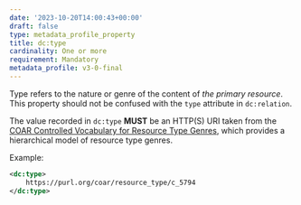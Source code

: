 ```yaml
---
date: '2023-10-20T14:00:43+00:00'
draft: false
type: metadata_profile_property
title: dc:type
cardinality: One or more
requirement: Mandatory
metadata_profile: v3-0-final
---
```


Type refers to the nature or genre of the content of *the primary resource*. This property should not be confused with the `type` attribute in `dc:relation`.

The value recorded in `dc:type` **MUST** be an HTTP(S) URI taken from the [COAR Controlled Vocabulary for Resource Type Genres](http://vocabularies.coar-repositories.org/documentation/resource_types/), which provides a hierarchical model of resource type genres.

Example:

```xml
<dc:type>
    https://purl.org/coar/resource_type/c_5794
</dc:type>
```
